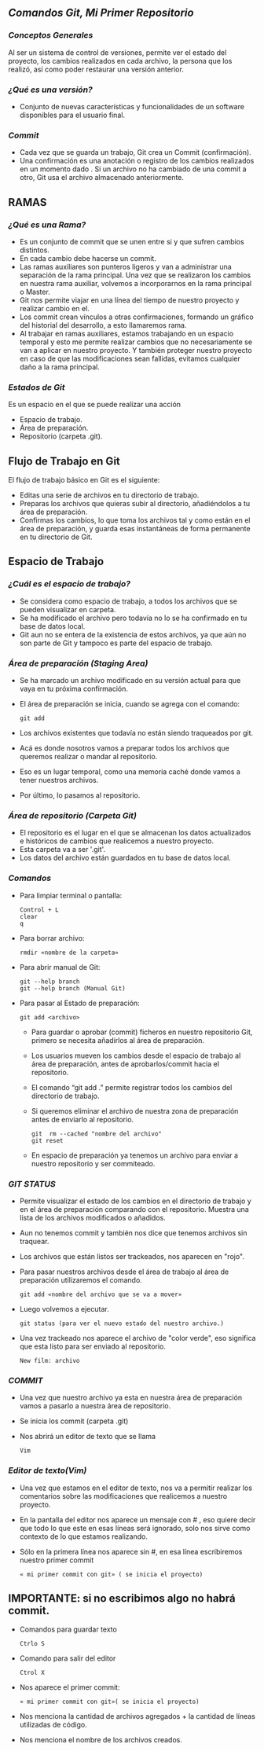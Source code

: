 ## ***Comandos Git, Mi Primer Repositorio***
### *Conceptos Generales*
Al ser un sistema de control de versiones, permite ver el estado del proyecto, los cambios realizados en cada archivo, la persona que los realizó, así como poder restaurar una versión anterior.

### *¿Qué es una versión?*
- Conjunto de nuevas características y funcionalidades de un software disponibles para el usuario final.

### *Commit*
- Cada vez que se guarda un  trabajo, Git crea un Commit (confirmación).
- Una confirmación es una anotación o registro de los cambios realizados en un momento dado . Si un archivo no ha cambiado de una commit a otro, Git usa el archivo almacenado anteriormente.

## **RAMAS**
### *¿Qué es una Rama?*
- Es un conjunto de commit que se unen entre si y que sufren  cambios distintos.
- En cada cambio debe hacerse un commit.
- Las ramas auxiliares son punteros ligeros y van a administrar una separación de la rama principal. Una vez que se realizaron los cambios en nuestra rama auxiliar, volvemos a incorporarnos en la rama principal o Master.
- Git nos permite viajar en una línea del tiempo de nuestro proyecto y realizar cambio en el.
- Los commit crean vínculos a otras confirmaciones, formando un gráfico del historial del desarrollo, a esto llamaremos rama.
- Al trabajar en ramas auxiliares, estamos trabajando en un espacio temporal y esto me permite realizar cambios que no necesariamente se van a aplicar en nuestro proyecto. Y también proteger nuestro proyecto en caso de que las modificaciones sean fallidas, evitamos cualquier daño a la rama principal.

### *Estados de Git*
Es un espacio en el que se puede realizar una acción
- Espacio de trabajo.
- Área de preparación.
- Repositorio (carpeta .git).

## **Flujo de Trabajo en Git**
El flujo de trabajo básico en Git es el siguiente:
- Editas una serie de archivos en tu directorio de trabajo.
- Preparas los archivos que quieras subir al directorio, añadiéndolos a tu área de preparación.
- Confirmas los cambios, lo que toma los archivos tal y como están en el área de preparación, y guarda esas instantáneas de forma permanente en tu directorio de Git.

## **Espacio de Trabajo**
### *¿Cuál es el espacio de trabajo?*
- Se considera como espacio de trabajo, a todos los archivos que se pueden visualizar en carpeta.
- Se ha modificado el archivo pero todavía no lo se ha confirmado en tu base de datos local.
- Git aun no se entera de la existencia de estos archivos, ya que aún no son parte de Git y tampoco es parte del espacio de trabajo.

### *Área de preparación (Staging Area)*
- Se ha marcado un archivo modificado en su versión actual para que vaya en tu próxima confirmación.
- El área de preparación se inicia, cuando se agrega con el comando:
                  
      git add 

- Los archivos existentes que todavía no están siendo traqueados por git.
- Acá es donde nosotros vamos a preparar todos los archivos que queremos realizar o mandar al repositorio.
- Eso es un lugar temporal, como una memoria caché donde vamos a tener nuestros archivos.
- Por último,  lo pasamos al repositorio.

### *Área de repositorio (Carpeta Git)*
- El repositorio es el lugar en el que se almacenan los datos actualizados e históricos de cambios que realicemos a nuestro proyecto.
- Esta carpeta va a ser '.git'.
- Los datos del archivo están guardados en tu base de datos local.

### *Comandos*
- Para limpiar terminal o pantalla:

      Control + L
      clear
      q
  
- Para borrar archivo:

      rmdir «nombre de la carpeta»

- Para abrir manual de Git:

      git --help branch
      git --help branch (Manual Git)

- Para pasar al Estado de preparación:

      git add <archivo>

    - Para guardar o aprobar (commit) ficheros en nuestro repositorio Git, primero se necesita añadirlos al área de preparación.
    - Los usuarios mueven los cambios desde el espacio  de trabajo al área de preparación, antes de aprobarlos/commit hacia el repositorio.
    - El comando “git add .” permite registrar todos los cambios del directorio de trabajo.
    - Si queremos eliminar el archivo de nuestra zona de preparación antes de enviarlo al repositorio.

          git  rm --cached "nombre del archivo"
          git reset

    - En espacio de preparación ya tenemos un archivo para enviar a nuestro repositorio y ser commiteado.

### *GIT STATUS*
- Permite visualizar el estado de los cambios en el directorio de trabajo y en el área de preparación comparando con el repositorio. Muestra una lista de los archivos modificados o añadidos.
- Aun no tenemos commit y también nos dice que tenemos archivos sin traquear.
- Los archivos que están  listos ser trackeados, nos aparecen en "rojo".
- Para pasar nuestros archivos desde el área de trabajo al área de preparación utilizaremos el comando.

      git add «nombre del archivo que se va a mover»

- Luego volvemos a ejecutar.

      git status (para ver el nuevo estado del nuestro archivo.)


- Una vez trackeado nos aparece el archivo de "color verde", eso significa que esta listo para ser enviado al repositorio.

      New film: archivo

### *COMMIT*
- Una vez que nuestro archivo ya esta en nuestra área de preparación vamos a pasarlo a nuestra área de repositorio.
- Se inicia los commit (carpeta .git)
- Nos abrirá un editor de texto que se llama

      Vim

### *Editor de texto(Vim)*
- Una vez que estamos en el editor de texto, nos va a permitir realizar los comentarios sobre las modificaciones que realicemos a nuestro proyecto.
- En la pantalla del editor nos aparece un mensaje con # , eso quiere decir que todo lo que este  en esas líneas será ignorado, solo nos sirve como contexto de lo que estamos realizando.
- Sólo en la primera línea nos aparece sin #, en esa línea escribiremos nuestro primer commit

      « mi primer commit con git» ( se inicia el proyecto)

IMPORTANTE: si no escribimos algo no habrá commit.
-

- Comandos para guardar texto

      Ctrlo S

- Comando para salir del editor

      Ctrol X

- Nos aparece el primer commit:

      « mi primer commit con git»( se inicia el proyecto)

- Nos menciona la cantidad de archivos agregados + la cantidad de líneas utilizadas de código.
- Nos menciona el nombre de los archivos creados.
